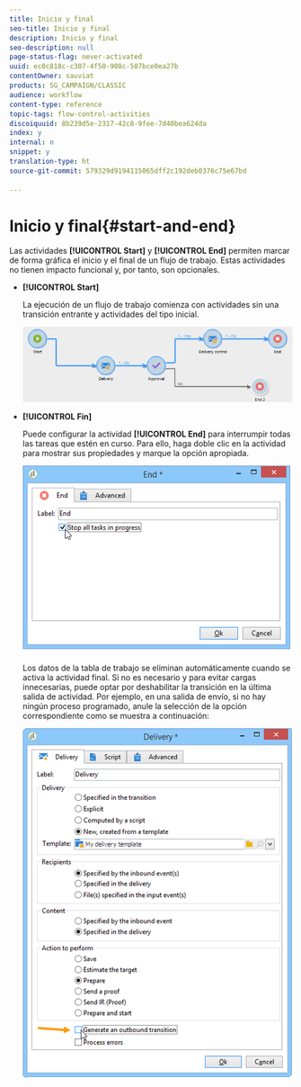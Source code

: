 ```yaml
---
title: Inicio y final
seo-title: Inicio y final
description: Inicio y final
seo-description: null
page-status-flag: never-activated
uuid: ec0c818c-c307-4f50-908c-507bce0ea27b
contentOwner: sauviat
products: SG_CAMPAIGN/CLASSIC
audience: workflow
content-type: reference
topic-tags: flow-control-activities
discoiquuid: 8b239d5e-2317-42c8-9fee-7d40bea624da
index: y
internal: n
snippet: y
translation-type: ht
source-git-commit: 579329d9194115065dff2c192deb0376c75e67bd

---
```



# Inicio y final{#start-and-end}

Las actividades **[!UICONTROL Start]** y **[!UICONTROL End]** permiten marcar de forma gráfica el inicio y el final de un flujo de trabajo. Estas actividades no tienen impacto funcional y, por tanto, son opcionales.

* **[!UICONTROL Start]**

   La ejecución de un flujo de trabajo comienza con actividades sin una transición entrante y actividades del tipo inicial.

   ![](assets/s_user_segmentation_start_stop.png)

* **[!UICONTROL Fin]**

   Puede configurar la actividad **[!UICONTROL End]** para interrumpir todas las tareas que estén en curso. Para ello, haga doble clic en la actividad para mostrar sus propiedades y marque la opción apropiada.

   ![](assets/s_user_segmentation_end.png)

   Los datos de la tabla de trabajo se eliminan automáticamente cuando se activa la actividad final. Si no es necesario y para evitar cargas innecesarias, puede optar por deshabilitar la transición en la última salida de actividad. Por ejemplo, en una salida de envío, si no hay ningún proceso programado, anule la selección de la opción correspondiente como se muestra a continuación:

   ![](assets/s_advuser_delivery_option_no_output.png)

